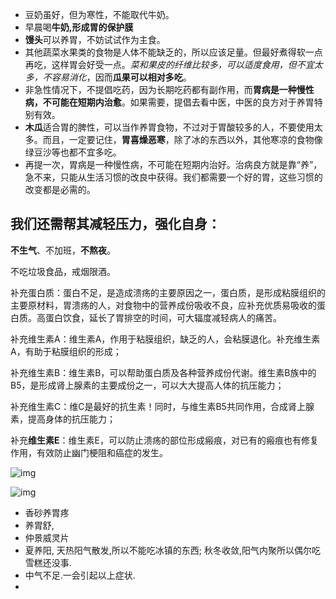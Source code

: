* 豆奶虽好，但为寒性，不能取代牛奶。
* 早晨喝**牛奶,形成胃的保护膜**
* **馒头**可以养胃，不妨试试作为主食。
* 其他蔬菜水果类的食物是人体不能缺乏的，所以应该足量。但最好煮得软一点再吃，这样胃会好受一点。*菜和果皮的纤维比较多，可以适度食用，但不宜太多，不容易消化*，因而**瓜果可以相对多吃**。
* 非急性情况下，不提倡吃药，因为长期吃药都有副作用，而**胃病是一种慢性病，不可能在短期内治愈**。如果需要，提倡去看中医，中医的良方对于养胃特别有效。
* **木瓜**适合胃的脾性，可以当作养胃食物，不过对于胃酸较多的人，不要使用太多。而且，一定要记住，**胃喜燥恶寒**，除了冰的东西以外，其他寒凉的食物像绿豆沙等也都不宜多吃。
* 再提一次，胃病是一种慢性病，不可能在短期内治好。治病良方就是靠“养”，急不来，只能从生活习惯的改良中获得。我们都需要一个好的胃，这些习惯的改变都是必需的。

## 我们还需帮其减轻压力，强化自身：

**不生气**、不加班，**不熬夜**。

不吃垃圾食品，戒烟限酒。

补充蛋白质：蛋白不足，是造成溃疡的主要原因之一，蛋白质，是形成粘膜组织的主要原材料，胃溃疡的人，对食物中的营养成份吸收不良，应补充优质易吸收的蛋白质。高蛋白饮食，延长了胃排空的时间，可大辐度减轻病人的痛苦。

补充维生素A：维生素A，作用于粘膜组织，缺乏的人，会粘膜退化。补充维生素A，有助于粘膜组织的形成；

补充维生素B：维生素B，可以帮助蛋白质及各种营养成份代谢。维生素B族中的B5，是形成肾上腺素的主要成份之一，可以大大提高人体的抗压能力；

补充维生素C：维C是最好的抗生素！同时，与维生素B5共同作用，合成肾上腺素，提高身体的抗压能力；

补充**维生素E**：维生素E，可以防止溃疡的部位形成瘢痕，对已有的瘢痕也有修复作用，有效防止幽门梗阻和癌症的发生。

![img](images/image-20230622001339828.webp)

![img](images/image-20230622001419178.webp)

* 香砂养胃疼
* 养胃舒,
* 仲景威灵片
* 夏养阳, 天热阳气散发,所以不能吃冰镇的东西; 秋冬收敛,阳气内聚所以偶尔吃雪糕还没事.
* 中气不足.一会引起以上症状.
* 
